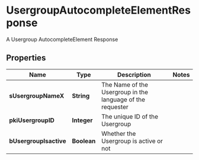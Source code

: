 

# UsergroupAutocompleteElementResponse

A Usergroup AutocompleteElement Response

## Properties

| Name | Type | Description | Notes |
|------------ | ------------- | ------------- | -------------|
|**sUsergroupNameX** | **String** | The Name of the Usergroup in the language of the requester |  |
|**pkiUsergroupID** | **Integer** | The unique ID of the Usergroup |  |
|**bUsergroupIsactive** | **Boolean** | Whether the Usergroup is active or not |  |



